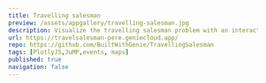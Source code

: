 ```yaml
---
title: Travelling salesman
preview: /assets/appgallery/travelling-salesman.jpg
description: Visualize the travelling salesman problem with an interactive map and a JuMP solver.
url: https://travelsalesman-pere.geniecloud.app/
repo: https://github.com/BuiltWithGenie/TravellingSalesman
tags: [PlotlyJS,JuMP,events, maps]
published: true
navigation: false
---
```

